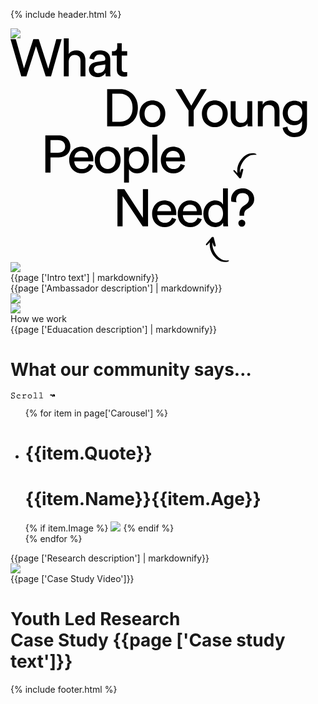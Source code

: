 {% include header.html %}
<div class="som-splash">
  <div class="som_splash__image-wrapper">
    <img class="som-splash__image what-we-do" src="{{page ['What we do splash image']}}">
  </div>
  <div class="som-hero-text half som-wrapper">
    <svg width="475" height="358" viewBox="0 0 475 358" xmlns="http://www.w3.org/2000/svg"><g fill="#000" fill-rule="evenodd"><path d="M73.332 1.26h8.484L64.848 60.816h-8.484l-15.54-48.3-15.372 48.3H17.22L0 1.26h8.484l13.104 46.62L36.54 1.26h8.652L60.48 48.384 73.332 1.26zm19.842 59.556h-7.896V0h7.896v25.116c1.456-2.128 3.276-3.64 5.46-4.536a17.76 17.76 0 016.804-1.344c2.408 0 4.522.406 6.342 1.218 1.82.812 3.332 1.932 4.536 3.36 1.204 1.428 2.1 3.122 2.688 5.082.588 1.96.882 4.06.882 6.3v25.62h-7.896V36.54c0-1.4-.154-2.716-.462-3.948-.308-1.232-.84-2.31-1.596-3.234-.756-.924-1.736-1.652-2.94-2.184-1.204-.532-2.674-.798-4.41-.798-1.512 0-2.842.28-3.99.84a8.568 8.568 0 00-2.898 2.268c-.784.952-1.386 2.072-1.806 3.36-.42 1.288-.658 2.688-.714 4.2v23.772zm32.273-10.836c0-1.792.308-3.402.924-4.83.616-1.428 1.47-2.646 2.562-3.654 1.092-1.008 2.394-1.82 3.906-2.436a22.267 22.267 0 014.872-1.344l10.92-1.596c1.232-.168 2.058-.532 2.478-1.092.42-.56.63-1.204.63-1.932 0-1.96-.686-3.654-2.058-5.082-1.372-1.428-3.598-2.142-6.678-2.142-2.8 0-4.956.77-6.468 2.31-1.512 1.54-2.408 3.486-2.688 5.838l-7.56-1.764a13.863 13.863 0 011.722-5.292 14.16 14.16 0 013.57-4.158c1.456-1.148 3.15-2.044 5.082-2.688 1.932-.644 3.99-.966 6.174-.966 3.024 0 5.6.406 7.728 1.218 2.128.812 3.864 1.89 5.208 3.234a12.16 12.16 0 012.94 4.704 17.19 17.19 0 01.924 5.628V54.18c0 1.792.056 3.22.168 4.284.112 1.064.224 1.848.336 2.352h-7.728c-.112-.504-.21-1.176-.294-2.016-.084-.84-.126-1.988-.126-3.444-.448.728-1.036 1.484-1.764 2.268-.728.784-1.624 1.512-2.688 2.184-1.064.672-2.31 1.218-3.738 1.638-1.428.42-3.038.63-4.83.63-2.072 0-3.934-.336-5.586-1.008-1.652-.672-3.066-1.554-4.242-2.646a11.53 11.53 0 01-2.73-3.822 11.295 11.295 0 01-.966-4.62zm14.616 5.46c1.624 0 3.15-.21 4.578-.63 1.428-.42 2.66-1.092 3.696-2.016 1.036-.924 1.862-2.156 2.478-3.696.616-1.54.924-3.402.924-5.586v-1.848l-12.348 1.848c-1.68.28-3.08.91-4.2 1.89-1.12.98-1.68 2.366-1.68 4.158 0 1.512.588 2.87 1.764 4.074 1.176 1.204 2.772 1.806 4.788 1.806zm37.902-35.028h8.736v7.14h-8.736v21c0 1.848.42 3.234 1.26 4.158.84.924 2.296 1.386 4.368 1.386.504 0 1.064-.028 1.68-.084.616-.056 1.092-.14 1.428-.252v6.72c-.336.112-.98.266-1.932.462s-2.1.294-3.444.294c-3.472 0-6.216-.994-8.232-2.982-2.016-1.988-3.024-4.83-3.024-8.526V27.552h-7.728v-7.14h2.184c2.184 0 3.766-.588 4.746-1.764.98-1.176 1.47-2.66 1.47-4.452V7.644h7.224v12.768zm-2.918 113.096c2.744 0 5.348-.462 7.812-1.386a17.957 17.957 0 006.468-4.158c1.848-1.848 3.304-4.172 4.368-6.972 1.064-2.8 1.596-6.076 1.596-9.828s-.532-7.042-1.596-9.87c-1.064-2.828-2.506-5.18-4.326-7.056a17.843 17.843 0 00-6.384-4.242c-2.436-.952-5.026-1.428-7.77-1.428h-12.348v44.94h12.18zm-20.412 7.308V81.26h20.832c3.752 0 7.35.644 10.794 1.932 3.444 1.288 6.454 3.192 9.03 5.712 2.576 2.52 4.634 5.642 6.174 9.366 1.54 3.724 2.31 8.022 2.31 12.894s-.77 9.156-2.31 12.852c-1.54 3.696-3.626 6.79-6.258 9.282a26.208 26.208 0 01-9.114 5.628c-3.444 1.26-7.042 1.89-10.794 1.89h-20.664zm72.425-5.796c1.68 0 3.276-.308 4.788-.924 1.512-.616 2.856-1.54 4.032-2.772 1.176-1.232 2.1-2.744 2.772-4.536.672-1.792 1.008-3.864 1.008-6.216 0-2.352-.336-4.41-1.008-6.174-.672-1.764-1.596-3.262-2.772-4.494-1.176-1.232-2.52-2.156-4.032-2.772a12.568 12.568 0 00-4.788-.924c-1.68 0-3.276.308-4.788.924-1.512.616-2.856 1.54-4.032 2.772-1.176 1.232-2.1 2.73-2.772 4.494-.672 1.764-1.008 3.822-1.008 6.174 0 2.352.336 4.424 1.008 6.216.672 1.792 1.596 3.304 2.772 4.536 1.176 1.232 2.52 2.156 4.032 2.772 1.512.616 3.108.924 4.788.924zm0-35.868c3.024 0 5.796.546 8.316 1.638 2.52 1.092 4.704 2.59 6.552 4.494 1.848 1.904 3.276 4.158 4.284 6.762 1.008 2.604 1.512 5.446 1.512 8.526s-.504 5.936-1.512 8.568c-1.008 2.632-2.436 4.9-4.284 6.804-1.848 1.904-4.032 3.402-6.552 4.494-2.52 1.092-5.292 1.638-8.316 1.638-3.024 0-5.796-.546-8.316-1.638-2.52-1.092-4.704-2.59-6.552-4.494-1.848-1.904-3.276-4.172-4.284-6.804-1.008-2.632-1.512-5.488-1.512-8.568 0-3.08.504-5.922 1.512-8.526s2.436-4.858 4.284-6.762c1.848-1.904 4.032-3.402 6.552-4.494 2.52-1.092 5.292-1.638 8.316-1.638zm36.827-17.892h9.912l15.456 26.544 15.456-26.544h9.408l-21 34.104v25.452h-8.232v-25.452l-21-34.104zm63.018 53.76c1.68 0 3.276-.308 4.788-.924 1.512-.616 2.856-1.54 4.032-2.772 1.176-1.232 2.1-2.744 2.772-4.536.672-1.792 1.008-3.864 1.008-6.216 0-2.352-.336-4.41-1.008-6.174-.672-1.764-1.596-3.262-2.772-4.494-1.176-1.232-2.52-2.156-4.032-2.772a12.568 12.568 0 00-4.788-.924c-1.68 0-3.276.308-4.788.924-1.512.616-2.856 1.54-4.032 2.772-1.176 1.232-2.1 2.73-2.772 4.494-.672 1.764-1.008 3.822-1.008 6.174 0 2.352.336 4.424 1.008 6.216.672 1.792 1.596 3.304 2.772 4.536 1.176 1.232 2.52 2.156 4.032 2.772 1.512.616 3.108.924 4.788.924zm0-35.868c3.024 0 5.796.546 8.316 1.638 2.52 1.092 4.704 2.59 6.552 4.494 1.848 1.904 3.276 4.158 4.284 6.762 1.008 2.604 1.512 5.446 1.512 8.526s-.504 5.936-1.512 8.568c-1.008 2.632-2.436 4.9-4.284 6.804-1.848 1.904-4.032 3.402-6.552 4.494-2.52 1.092-5.292 1.638-8.316 1.638-3.024 0-5.796-.546-8.316-1.638-2.52-1.092-4.704-2.59-6.552-4.494-1.848-1.904-3.276-4.172-4.284-6.804-1.008-2.632-1.512-5.488-1.512-8.568 0-3.08.504-5.922 1.512-8.526s2.436-4.858 4.284-6.762c1.848-1.904 4.032-3.402 6.552-4.494 2.52-1.092 5.292-1.638 8.316-1.638zm52.434 36.792c-1.12 2.128-2.8 3.682-5.04 4.662s-4.536 1.47-6.888 1.47c-2.352 0-4.466-.42-6.342-1.26-1.876-.84-3.458-1.988-4.746-3.444-1.288-1.456-2.282-3.164-2.982-5.124-.7-1.96-1.05-4.088-1.05-6.384v-25.452h7.896v24.276c0 1.4.168 2.73.504 3.99.336 1.26.868 2.366 1.596 3.318.728.952 1.666 1.708 2.814 2.268 1.148.56 2.562.84 4.242.84 3.192 0 5.586-.952 7.182-2.856s2.394-4.396 2.394-7.476v-24.36h7.896v32.928c0 1.624.042 3.094.126 4.41.084 1.316.182 2.338.294 3.066h-7.56c-.112-.448-.196-1.162-.252-2.142-.056-.98-.084-1.89-.084-2.73zm24.293 4.872h-7.896v-40.404h7.728v5.796c1.456-2.52 3.304-4.312 5.544-5.376 2.24-1.064 4.536-1.596 6.888-1.596 2.408 0 4.522.406 6.342 1.218 1.82.812 3.332 1.932 4.536 3.36 1.204 1.428 2.1 3.122 2.688 5.082.588 1.96.882 4.06.882 6.3v25.62h-7.896V116.54c0-1.4-.154-2.716-.462-3.948-.308-1.232-.84-2.31-1.596-3.234-.756-.924-1.736-1.652-2.94-2.184-1.204-.532-2.674-.798-4.41-.798-1.568 0-2.94.294-4.116.882a8.466 8.466 0 00-2.94 2.394c-.784 1.008-1.372 2.184-1.764 3.528a15.229 15.229 0 00-.588 4.284v23.352zm39.498.42c.28 2.856 1.414 5.222 3.402 7.098 1.988 1.876 4.522 2.814 7.602 2.814 4.256 0 7.378-1.092 9.366-3.276 1.988-2.184 2.982-5.46 2.982-9.828v-5.796c-.952 1.848-2.492 3.416-4.62 4.704-2.128 1.288-4.704 1.932-7.728 1.932-2.688 0-5.166-.49-7.434-1.47s-4.228-2.324-5.88-4.032c-1.652-1.708-2.94-3.766-3.864-6.174-.924-2.408-1.386-5.04-1.386-7.896 0-2.744.448-5.306 1.344-7.686.896-2.38 2.156-4.452 3.78-6.216 1.624-1.764 3.57-3.164 5.838-4.2 2.268-1.036 4.802-1.554 7.602-1.554 3.136 0 5.74.56 7.812 1.68 2.072 1.12 3.612 2.688 4.62 4.704v-5.628h7.812v37.38a28.14 28.14 0 01-1.008 7.518c-.672 2.436-1.806 4.592-3.402 6.468-1.596 1.876-3.682 3.388-6.258 4.536-2.576 1.148-5.768 1.722-9.576 1.722-2.52 0-4.858-.378-7.014-1.134-2.156-.756-4.06-1.806-5.712-3.15a16.769 16.769 0 01-4.032-4.746c-1.036-1.82-1.666-3.822-1.89-6.006l7.644-1.764zm12.18-8.988c3.416 0 6.188-1.176 8.316-3.528 2.128-2.352 3.192-5.488 3.192-9.408 0-3.92-1.064-7.056-3.192-9.408-2.128-2.352-4.9-3.528-8.316-3.528-3.528 0-6.356 1.176-8.484 3.528-2.128 2.352-3.192 5.488-3.192 9.408 0 3.976 1.05 7.126 3.15 9.45 2.1 2.324 4.942 3.486 8.526 3.486zM75.905 183.064c3.584 0 6.398-.91 8.442-2.73 2.044-1.82 3.066-4.27 3.066-7.35 0-3.192-1.022-5.712-3.066-7.56-2.044-1.848-4.858-2.772-8.442-2.772H63.977v20.412h11.928zm-11.928 7.392v24.36h-8.232V155.26h21.672c2.744 0 5.25.448 7.518 1.344 2.268.896 4.2 2.142 5.796 3.738a17.322 17.322 0 013.738 5.586c.896 2.128 1.344 4.452 1.344 6.972 0 2.52-.448 4.858-1.344 7.014-.896 2.156-2.142 4.004-3.738 5.544s-3.528 2.758-5.796 3.654c-2.268.896-4.774 1.344-7.518 1.344h-13.44zm60.413 0c-.112-2.912-1.092-5.362-2.94-7.35-1.848-1.988-4.564-2.982-8.148-2.982-1.68 0-3.178.294-4.494.882-1.316.588-2.436 1.372-3.36 2.352a12.104 12.104 0 00-2.226 3.318 10.13 10.13 0 00-.924 3.78h22.092zm7.98 12.852a17.735 17.735 0 01-2.478 4.998 17.97 17.97 0 01-3.948 4.032c-1.54 1.148-3.29 2.058-5.25 2.73-1.96.672-4.116 1.008-6.468 1.008-2.688 0-5.264-.476-7.728-1.428a18.87 18.87 0 01-6.51-4.2c-1.876-1.848-3.36-4.116-4.452-6.804-1.092-2.688-1.638-5.74-1.638-9.156 0-3.192.532-6.09 1.596-8.694 1.064-2.604 2.478-4.844 4.242-6.72a18.787 18.787 0 016.174-4.368 17.946 17.946 0 017.308-1.554c3.08 0 5.838.518 8.274 1.554 2.436 1.036 4.466 2.478 6.09 4.326 1.624 1.848 2.87 4.074 3.738 6.678.868 2.604 1.302 5.474 1.302 8.61 0 .504-.014.98-.042 1.428-.028.448-.07.812-.126 1.092h-30.408c.056 1.792.392 3.444 1.008 4.956.616 1.512 1.47 2.814 2.562 3.906a11.267 11.267 0 003.864 2.52c1.484.588 3.066.882 4.746.882 3.304 0 5.824-.784 7.56-2.352 1.736-1.568 2.996-3.5 3.78-5.796l6.804 2.352zm23.118 5.712c1.68 0 3.276-.308 4.788-.924 1.512-.616 2.856-1.54 4.032-2.772 1.176-1.232 2.1-2.744 2.772-4.536.672-1.792 1.008-3.864 1.008-6.216 0-2.352-.336-4.41-1.008-6.174-.672-1.764-1.596-3.262-2.772-4.494-1.176-1.232-2.52-2.156-4.032-2.772a12.568 12.568 0 00-4.788-.924c-1.68 0-3.276.308-4.788.924-1.512.616-2.856 1.54-4.032 2.772-1.176 1.232-2.1 2.73-2.772 4.494-.672 1.764-1.008 3.822-1.008 6.174 0 2.352.336 4.424 1.008 6.216.672 1.792 1.596 3.304 2.772 4.536 1.176 1.232 2.52 2.156 4.032 2.772 1.512.616 3.108.924 4.788.924zm0-35.868c3.024 0 5.796.546 8.316 1.638 2.52 1.092 4.704 2.59 6.552 4.494 1.848 1.904 3.276 4.158 4.284 6.762 1.008 2.604 1.512 5.446 1.512 8.526s-.504 5.936-1.512 8.568c-1.008 2.632-2.436 4.9-4.284 6.804-1.848 1.904-4.032 3.402-6.552 4.494-2.52 1.092-5.292 1.638-8.316 1.638-3.024 0-5.796-.546-8.316-1.638-2.52-1.092-4.704-2.59-6.552-4.494-1.848-1.904-3.276-4.172-4.284-6.804-1.008-2.632-1.512-5.488-1.512-8.568 0-3.08.504-5.922 1.512-8.526s2.436-4.858 4.284-6.762c1.848-1.904 4.032-3.402 6.552-4.494 2.52-1.092 5.292-1.638 8.316-1.638zm26.226 57.624v-56.364h7.644v6.3c1.12-2.016 2.828-3.724 5.124-5.124 2.296-1.4 5.096-2.1 8.4-2.1 3.024 0 5.698.546 8.022 1.638 2.324 1.092 4.256 2.59 5.796 4.494s2.716 4.144 3.528 6.72c.812 2.576 1.218 5.32 1.218 8.232 0 3.024-.42 5.824-1.26 8.4-.84 2.576-2.072 4.83-3.696 6.762a17.182 17.182 0 01-5.922 4.536c-2.324 1.092-4.97 1.638-7.938 1.638-3.136 0-5.824-.644-8.064-1.932-2.24-1.288-3.92-2.828-5.04-4.62v21.42h-7.812zm31.668-36.204c0-2.016-.28-3.878-.84-5.586-.56-1.708-1.344-3.192-2.352-4.452a10.827 10.827 0 00-3.738-2.982c-1.484-.728-3.15-1.092-4.998-1.092-1.792 0-3.43.364-4.914 1.092a11.684 11.684 0 00-3.822 2.982c-1.064 1.26-1.876 2.744-2.436 4.452-.56 1.708-.84 3.57-.84 5.586 0 2.072.28 3.99.84 5.754.56 1.764 1.372 3.276 2.436 4.536a11.204 11.204 0 003.822 2.94c1.484.7 3.122 1.05 4.914 1.05 1.848 0 3.5-.35 4.956-1.05 1.456-.7 2.702-1.68 3.738-2.94s1.834-2.772 2.394-4.536c.56-1.764.84-3.682.84-5.754zm13.625 20.244V154h7.896v60.816h-7.896zm44.034-24.36c-.112-2.912-1.092-5.362-2.94-7.35-1.848-1.988-4.564-2.982-8.148-2.982-1.68 0-3.178.294-4.494.882-1.316.588-2.436 1.372-3.36 2.352a12.104 12.104 0 00-2.226 3.318 10.13 10.13 0 00-.924 3.78h22.092zm7.98 12.852a17.735 17.735 0 01-2.478 4.998 17.97 17.97 0 01-3.948 4.032c-1.54 1.148-3.29 2.058-5.25 2.73-1.96.672-4.116 1.008-6.468 1.008-2.688 0-5.264-.476-7.728-1.428a18.87 18.87 0 01-6.51-4.2c-1.876-1.848-3.36-4.116-4.452-6.804-1.092-2.688-1.638-5.74-1.638-9.156 0-3.192.532-6.09 1.596-8.694 1.064-2.604 2.478-4.844 4.242-6.72a18.787 18.787 0 016.174-4.368 17.946 17.946 0 017.308-1.554c3.08 0 5.838.518 8.274 1.554 2.436 1.036 4.466 2.478 6.09 4.326 1.624 1.848 2.87 4.074 3.738 6.678.868 2.604 1.302 5.474 1.302 8.61 0 .504-.014.98-.042 1.428-.028.448-.07.812-.126 1.092h-30.408c.056 1.792.392 3.444 1.008 4.956.616 1.512 1.47 2.814 2.562 3.906a11.267 11.267 0 003.864 2.52c1.484.588 3.066.882 4.746.882 3.304 0 5.824-.784 7.56-2.352 1.736-1.568 2.996-3.5 3.78-5.796l6.804 2.352zm-67.5 97.508l-32.173-48.552v48.552h-8.232V241.26h11.004l29.736 45.696V241.26h8.232v59.556h-8.568zm45.545-24.36c-.112-2.912-1.092-5.362-2.94-7.35-1.848-1.988-4.564-2.982-8.148-2.982-1.68 0-3.178.294-4.494.882-1.316.588-2.436 1.372-3.36 2.352a12.104 12.104 0 00-2.226 3.318 10.13 10.13 0 00-.924 3.78h22.092zm7.98 12.852a17.735 17.735 0 01-2.478 4.998 17.97 17.97 0 01-3.948 4.032c-1.54 1.148-3.29 2.058-5.25 2.73-1.96.672-4.116 1.008-6.468 1.008-2.688 0-5.264-.476-7.728-1.428a18.87 18.87 0 01-6.51-4.2c-1.876-1.848-3.36-4.116-4.452-6.804-1.092-2.688-1.638-5.74-1.638-9.156 0-3.192.532-6.09 1.596-8.694 1.064-2.604 2.478-4.844 4.242-6.72a18.787 18.787 0 016.174-4.368 17.946 17.946 0 017.308-1.554c3.08 0 5.838.518 8.274 1.554 2.436 1.036 4.466 2.478 6.09 4.326 1.624 1.848 2.87 4.074 3.738 6.678.868 2.604 1.302 5.474 1.302 8.61 0 .504-.014.98-.042 1.428-.028.448-.07.812-.126 1.092h-30.408c.056 1.792.392 3.444 1.008 4.956.616 1.512 1.47 2.814 2.562 3.906a11.267 11.267 0 003.864 2.52c1.484.588 3.066.882 4.746.882 3.304 0 5.824-.784 7.56-2.352 1.736-1.568 2.996-3.5 3.78-5.796l6.804 2.352zm33.03-12.852c-.113-2.912-1.093-5.362-2.94-7.35-1.849-1.988-4.565-2.982-8.149-2.982-1.68 0-3.178.294-4.494.882-1.316.588-2.436 1.372-3.36 2.352a12.104 12.104 0 00-2.226 3.318 10.13 10.13 0 00-.924 3.78h22.092zm7.98 12.852a17.735 17.735 0 01-2.479 4.998 17.97 17.97 0 01-3.948 4.032c-1.54 1.148-3.29 2.058-5.25 2.73-1.96.672-4.116 1.008-6.468 1.008-2.688 0-5.264-.476-7.728-1.428a18.87 18.87 0 01-6.51-4.2c-1.876-1.848-3.36-4.116-4.452-6.804-1.092-2.688-1.638-5.74-1.638-9.156 0-3.192.532-6.09 1.596-8.694 1.064-2.604 2.478-4.844 4.242-6.72a18.787 18.787 0 016.174-4.368 17.946 17.946 0 017.308-1.554c3.08 0 5.838.518 8.274 1.554 2.436 1.036 4.466 2.478 6.09 4.326 1.624 1.848 2.87 4.074 3.738 6.678.868 2.604 1.302 5.474 1.302 8.61 0 .504-.014.98-.042 1.428-.028.448-.07.812-.126 1.092h-30.408c.056 1.792.392 3.444 1.008 4.956.616 1.512 1.47 2.814 2.562 3.906a11.267 11.267 0 003.864 2.52c1.484.588 3.066.882 4.746.882 3.304 0 5.824-.784 7.56-2.352 1.736-1.568 2.996-3.5 3.78-5.796l6.804 2.352zm10.517-8.82c0 2.072.266 3.99.798 5.754.532 1.764 1.302 3.29 2.31 4.578a10.735 10.735 0 003.696 3.024c1.456.728 3.136 1.092 5.04 1.092 1.792 0 3.416-.378 4.872-1.134a11.183 11.183 0 003.696-3.066c1.008-1.288 1.778-2.828 2.31-4.62.532-1.792.798-3.724.798-5.796 0-4.2-1.022-7.588-3.066-10.164-2.044-2.576-4.886-3.864-8.526-3.864-1.792 0-3.43.35-4.914 1.05-1.484.7-2.744 1.68-3.78 2.94-1.036 1.26-1.834 2.758-2.394 4.494-.56 1.736-.84 3.64-.84 5.712zm23.604 14.196c-.952 1.96-2.478 3.654-4.578 5.082s-4.746 2.142-7.938 2.142c-2.968 0-5.628-.546-7.98-1.638a17.493 17.493 0 01-6.006-4.536c-1.652-1.932-2.926-4.2-3.822-6.804-.896-2.604-1.344-5.418-1.344-8.442 0-2.856.462-5.558 1.386-8.106.924-2.548 2.226-4.788 3.906-6.72a18.92 18.92 0 016.048-4.62c2.352-1.148 4.956-1.722 7.812-1.722 1.792 0 3.374.196 4.746.588 1.372.392 2.562.91 3.57 1.554s1.848 1.372 2.52 2.184c.672.812 1.176 1.638 1.512 2.478V240h7.812v53.34c0 1.96.056 3.612.168 4.956.112 1.344.196 2.184.252 2.52h-7.644c-.112-.448-.21-1.162-.294-2.142a39.198 39.198 0 01-.126-3.318v-.672zm26.31-10.92a12.96 12.96 0 01-.084-1.428v-1.512c0-2.8.532-5.264 1.596-7.392s2.856-4.032 5.376-5.712l3.696-2.52c1.456-.952 2.562-2.156 3.318-3.612a9.888 9.888 0 001.134-4.62c0-1.232-.21-2.422-.63-3.57a9.258 9.258 0 00-1.848-3.066c-.812-.896-1.848-1.61-3.108-2.142-1.26-.532-2.73-.798-4.41-.798-1.848 0-3.43.308-4.746.924-1.316.616-2.394 1.428-3.234 2.436a10.323 10.323 0 00-1.89 3.444 12.658 12.658 0 00-.63 3.948c0 .728.056 1.484.168 2.268.112.784.252 1.4.42 1.848l-8.148-1.008c-.336-1.176-.504-2.52-.504-4.032 0-1.904.364-3.878 1.092-5.922.728-2.044 1.848-3.906 3.36-5.586 1.512-1.68 3.43-3.052 5.754-4.116 2.324-1.064 5.11-1.596 8.358-1.596 2.912 0 5.516.476 7.812 1.428 2.296.952 4.228 2.212 5.796 3.78a15.879 15.879 0 013.57 5.418 16.814 16.814 0 011.218 6.258c0 3.36-.812 6.23-2.436 8.61-1.624 2.38-3.668 4.382-6.132 6.006l-3.864 2.604a7.777 7.777 0 00-2.814 3.486c-.588 1.428-.882 2.954-.882 4.578v.63c0 .196.028.518.084.966h-7.392zm-1.848 12.012c0-1.512.532-2.814 1.596-3.906s2.352-1.638 3.864-1.638 2.814.546 3.906 1.638c1.092 1.092 1.638 2.394 1.638 3.906s-.546 2.8-1.638 3.864c-1.092 1.064-2.394 1.596-3.906 1.596s-2.8-.532-3.864-1.596-1.596-2.352-1.596-3.864z" fill-rule="nonzero"/><path d="M313.448 328.272c2.55-2.985 5.114-5.957 7.671-8.935.167-.195.385-.387.452-.616.38-1.28 1.47-.801 2.294-.88.853-.082 1.205.495 1.371 1.25.156.71.401 1.402.585 2.106.869 3.312 1.766 6.618 2.573 9.945.272 1.121-.391 1.729-1.572 1.74-1.438.013-1.897-1.053-2.296-2.065-.511-1.294-.863-2.648-1.284-3.976l-.152.031c-.015.206-.036.411-.045.617-.336 7.638 2.465 14.237 7.37 19.941 4.528 5.264 10.095 8.723 17.581 7.854.533-.062 1.093.094 1.744.159-.528 1.234-1.391 1.738-2.528 1.961-5.365 1.054-10.263.077-14.896-2.832-7.84-4.92-15.241-16.39-13.248-28.622-.431.51-.74.916-1.091 1.282-1.136 1.185-2.234 2.413-3.467 3.493-.35.307-1.108.165-1.68.228-.027-.533-.151-1.084-.053-1.593.076-.392.393-.763.67-1.088M357.448 213.36c2.55 2.985 5.114 5.957 7.671 8.935.167.195.385.387.452.616.38 1.28 1.47.801 2.294.88.853.082 1.205-.495 1.371-1.25.156-.71.401-1.402.585-2.106.869-3.312 1.766-6.618 2.573-9.945.272-1.121-.391-1.729-1.572-1.74-1.438-.013-1.897 1.053-2.296 2.065-.511 1.294-.863 2.648-1.284 3.976l-.152-.031c-.015-.206-.036-.411-.045-.617-.336-7.638 2.465-14.237 7.37-19.941 4.528-5.264 10.095-8.723 17.581-7.854.533.062 1.093-.094 1.744-.159-.528-1.234-1.391-1.738-2.528-1.961-5.365-1.054-10.263-.077-14.896 2.832-7.84 4.92-15.241 16.39-13.248 28.622-.431-.51-.74-.916-1.091-1.282-1.136-1.185-2.234-2.413-3.467-3.493-.35-.307-1.108-.165-1.68-.228-.027.533-.151 1.084-.053 1.593.076.392.393.763.67 1.088"/></g></svg>
  </div>
</div>
<div class="som-panel scroller left beige book noPad">
  <div class="flex">
  <div class="som-left white">
    <div class="som-image-style">
      <img src="{{page ['Intro image']}}">
    </div>
  </div>
  <div class="som-right">
    <div class="som-scroll-text right">
      {{page ['Intro text'] | markdownify}}
    </div>
  </div>
  </div>
</div>
<div class="som-panel scroller right blue book noPad">
  <div class="flex">
  <div class="som-left">
    <div class="som-scroll-text left">
      {{page ['Ambassador description'] | markdownify}}
    </div>
  </div>
  <div class="som-right">
    <img src="{{page ['Ambassador image']}}">
  </div>
  </div>
</div>
<div class="som-panel scroller left white noPad">
  <div class="flex">
  <div class="som-left">
    <img src="{{page ['Education image']}}">
  </div>
  <div class="som-right">
    <div class="som-scroll-text">
      <div class="som-scroll-sub-head">
        How we work
      </div>
      {{page ['Eduacation description'] | markdownify}}
    </div>
  </div>
  </div>
</div>
<div id="carousel" class="som-carousel">
  <div class="som-wrapper">
    <div class="som-panel-title">
      <h1>What our community says…</h1>
      <div class="som-scroll">
        <svg width="72" height="11" viewBox="0 0 72 11" xmlns="http://www.w3.org/2000/svg"><path d="M7.015 7.645c0 1.515-1.305 2.535-3 2.535-.825 0-1.38-.165-2.1-.54l-.045.555-.9-.12.15-1.59c.045-.45-.06-.9-.15-1.335l.9-.135.09.72C2.095 8.8 2.695 9.34 4.09 9.34c.885 0 1.95-.465 1.95-1.605 0-2.67-4.845-1.2-4.845-4.485 0-1.62 1.53-2.43 2.985-2.43.54 0 1.215.135 1.695.39l.09-.585.9.165-.135 1.5c-.045.45.045.885.135 1.32l-.915.135c-.03-.42-.015-1.02-.21-1.395-.285-.525-.915-.69-1.59-.69-.825 0-1.98.39-1.98 1.53 0 2.415 4.845 1.095 4.845 4.455zM15.79 8.68l.33.765a6.39 6.39 0 01-2.91.735c-1.905 0-3.435-1.26-3.435-3.225 0-1.98 1.485-3.345 3.435-3.345.825 0 1.875.255 2.295 1.05l-.03.75.045.765h-.96l.015-.42c.03-.975-.495-1.305-1.44-1.305-1.395 0-2.385 1.005-2.385 2.4 0 1.485 1.005 2.49 2.49 2.49.855 0 1.785-.27 2.55-.66zm5.46-2.64v3.12h2.715V10h-4.95v-.84h1.305V4.645l-1.095.15-.135-.765c.48-.03.975-.09 1.32-.405.12-.135.21-.255.405-.255.435 0 .435.42.435.75v.795c.825-.6 1.62-1.305 2.7-1.305.78 0 1.275.525 1.515 1.215l-.93.375c-.12-.315-.27-.75-.675-.75-.765 0-2.025 1.065-2.61 1.59zm9.735 4.14c-1.86 0-3.27-1.44-3.27-3.285 0-1.86 1.41-3.285 3.27-3.285s3.27 1.425 3.27 3.285c0 1.845-1.41 3.285-3.27 3.285zm0-.84c1.38 0 2.295-1.125 2.295-2.445 0-1.335-.915-2.445-2.295-2.445S28.69 5.56 28.69 6.895c0 1.32.915 2.445 2.295 2.445zM40.57.94v8.22h2.505V10h-6.24v-.84h2.805V1.465c-.51.09-1.02.135-1.545.15l-.87.03-.15-.825.96-.015c.465 0 1.35-.03 1.68-.42.12-.135.21-.225.405-.225.465 0 .45.45.45.78zm9 0v8.22h2.505V10h-6.24v-.84h2.805V1.465c-.51.09-1.02.135-1.545.15l-.87.03-.15-.825.96-.015c.465 0 1.35-.03 1.68-.42.12-.135.21-.225.405-.225.465 0 .45.45.45.78zm20.136 5.017l-.578.667c-.176.21-.381.376-.616.498-.22.117-.461.175-.725.175a1.51 1.51 0 01-.747-.175c-.302-.162-.51-.323-.622-.484-.254-.386-.39-.588-.41-.608a3.59 3.59 0 01-.3-.549.686.686 0 00-.352-.352.87.87 0 00-.388-.102.77.77 0 00-.396.102c-.17.098-.286.198-.344.3-.049.084-.103.191-.161.323l-1.04-.645c.097-.376.297-.7.6-.974.186-.17.39-.324.615-.461.186-.108.428-.156.726-.147.317.01.559.066.725.169.307.195.532.351.673.469.093.073.247.285.462.637.137.224.22.366.249.425.015.034.134.141.359.322.068.058.183.088.344.088a.659.659 0 00.352-.11 1.35 1.35 0 00.388-.308c.078-.097.093-.232.044-.403h-1.37v-1.37h3.018l.864.865v3.018h-1.37v-1.37z" fill="#000" fill-rule="nonzero"/></svg>
      </div>
    </div>
  </div>
  <ul>
    {% for item in page['Carousel']  %}
        <li class="magnify">
          <h1 class="shadow-headline">{{item.Quote}}</h1>
          <h1 class="shadow-headline attrib">{{item.Name}}<span>{{item.Age}}</span></h1>
          {% if item.Image %}
          <img src="{{item.Image}}">
          {% endif %}
        </li>
    {% endfor %}
  </ul>
</div>
<div class="som-panel scroller right blue book noPad">
  <div class="flex">
  <div class="som-left">
    <div class="som-scroll-text left">
      {{page ['Research description'] | markdownify}}
    </div>
  </div>
  <div class="som-right white">
    <div class="som-image-style">
      <img class="top" src="{{page ['Research image']}}">
    </div>
  </div>
  </div>
</div>
<div class="som-panel fade-in overlap full left green">
  <div class="som-wrapper flex">
    <div class="som-left green">
      <div class="som-video-style">
        {{page ['Case Study Video']}}
      </div>
    </div>
    <div class="som-right">
      <h1 class="centred small">
        <div class="som-scroll-sub-head">
          Youth Led Research
        </div>
        Case Study
        <span>{{page ['Case study text']}}</span></h1>
    </div>
  </div>
</div>
{% include footer.html %}
